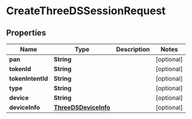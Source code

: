 

# CreateThreeDSSessionRequest


## Properties

| Name | Type | Description | Notes |
|------------ | ------------- | ------------- | -------------|
|**pan** | **String** |  |  [optional] |
|**tokenId** | **String** |  |  [optional] |
|**tokenIntentId** | **String** |  |  [optional] |
|**type** | **String** |  |  [optional] |
|**device** | **String** |  |  [optional] |
|**deviceInfo** | [**ThreeDSDeviceInfo**](ThreeDSDeviceInfo.md) |  |  [optional] |



